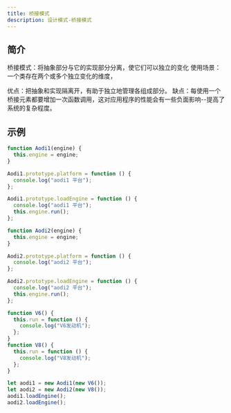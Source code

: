 ```yaml
---
title: 桥接模式
description: 设计模式-桥接模式
---
```


## 简介

桥接模式：将抽象部分与它的实现部分分离，使它们可以独立的变化
使用场景：一个类存在两个或多个独立变化的维度，

优点：把抽象和实现隔离开，有助于独立地管理各组成部分。
缺点：每使用一个桥接元素都要增加一次函数调用，这对应用程序的性能会有一些负面影响--提高了系统的复杂程度。

## 示例

```js
function Aodi1(engine) {
  this.engine = engine;
}

Aodi1.prototype.platform = function () {
  console.log("aodi1 平台");
};

Aodi1.prototype.loadEngine = function () {
  console.log("aodi1 平台");
  this.engine.run();
};

function Aodi2(engine) {
  this.engine = engine;
}

Aodi2.prototype.platform = function () {
  console.log("aodi2 平台");
};

Aodi2.prototype.loadEngine = function () {
  console.log("aodi2 平台");
  this.engine.run();
};

function V6() {
  this.run = function () {
    console.log("V6发动机");
  };
}
function V8() {
  this.run = function () {
    console.log("V8发动机");
  };
}

let aodi1 = new Aodi1(new V6());
let aodi2 = new Aodi2(new V8());
aodi1.loadEngine();
aodi2.loadEngine();
```
